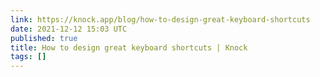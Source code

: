 ```yaml
---
link: https://knock.app/blog/how-to-design-great-keyboard-shortcuts
date: 2021-12-12 15:03 UTC
published: true
title: How to design great keyboard shortcuts | Knock
tags: []
---
```



